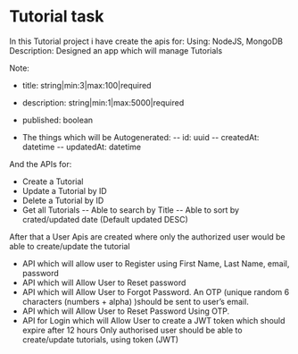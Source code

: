 # Tutorial task 
In this Tutorial project i have create the apis for:
Using: NodeJS, MongoDB
Description: Designed an app which will manage Tutorials

Note:
- title: string|min:3|max:100|required
- description: string|min:1|max:5000|required
- published: boolean

- The things which will be Autogenerated:
-- id: uuid
-- createdAt: datetime
-- updatedAt: datetime

And the APIs for:
- Create a Tutorial
- Update a Tutorial by ID
- Delete a Tutorial by ID
- Get all Tutorials
-- Able to search by Title
-- Able to sort by crated/updated date (Default updated DESC)

After that a User Apis are created where only the authorized user would be able to create/update the tutorial

- API which will allow user to Register using First Name, Last Name, email, password
- API which will Allow User to Reset password
- API which will Allow User to Forgot Password. An OTP  (unique random 6 characters (numbers + alpha) )should be sent to user’s email.
- API which will Allow User to Reset Password Using OTP.
- API for Login which will Allow User to create a JWT token which should expire after 12 hours
Only authorised user should be able to create/update tutorials, using token  (JWT)
